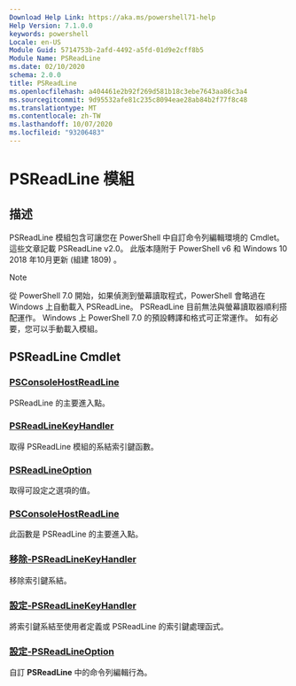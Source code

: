 ```yaml
---
Download Help Link: https://aka.ms/powershell71-help
Help Version: 7.1.0.0
keywords: powershell
Locale: en-US
Module Guid: 5714753b-2afd-4492-a5fd-01d9e2cff8b5
Module Name: PSReadLine
ms.date: 02/10/2020
schema: 2.0.0
title: PSReadLine
ms.openlocfilehash: a404461e2b92f269d581b18c3ebe7643aa86c3a4
ms.sourcegitcommit: 9d95532afe81c235c8094eae28ab84b2f77f8c48
ms.translationtype: MT
ms.contentlocale: zh-TW
ms.lasthandoff: 10/07/2020
ms.locfileid: "93206483"
---
```

# PSReadLine 模組

## 描述

PSReadLine 模組包含可讓您在 PowerShell 中自訂命令列編輯環境的 Cmdlet。 這些文章記載 PSReadLine v2.0。 此版本隨附于 PowerShell v6 和 Windows 10 2018 年10月更新 (組建 1809) 。

> [!NOTE]
> 從 PowerShell 7.0 開始，如果偵測到螢幕讀取程式，PowerShell 會略過在 Windows 上自動載入 PSReadLine。 PSReadLine 目前無法與螢幕讀取器順利搭配運作。 Windows 上 PowerShell 7.0 的預設轉譯和格式可正常運作。 如有必要，您可以手動載入模組。

## PSReadLine Cmdlet

### [PSConsoleHostReadLine](PSConsoleHostReadLine.md)
PSReadLine 的主要進入點。

### [PSReadLineKeyHandler](Get-PSReadLineKeyHandler.md)
取得 PSReadLine 模組的系結索引鍵函數。

### [PSReadLineOption](Get-PSReadLineOption.md)
取得可設定之選項的值。

### [PSConsoleHostReadLine](PSConsoleHostReadLine.md)
此函數是 PSReadLine 的主要進入點。

### [移除-PSReadLineKeyHandler](Remove-PSReadLineKeyHandler.md)
移除索引鍵系結。

### [設定-PSReadLineKeyHandler](Set-PSReadLineKeyHandler.md)
將索引鍵系結至使用者定義或 PSReadLine 的索引鍵處理函式。

### [設定-PSReadLineOption](Set-PSReadLineOption.md)
自訂 **PSReadLine** 中的命令列編輯行為。

